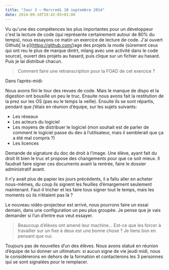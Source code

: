 ```yaml
---
title: "Jour 3 — Mercredi 10 septembre 2014"
date: 2014-09-10T19:42:05+01:00
---
```


Vu qu'une des compétences les plus importantes pour un développeur c'est
la lecture de code (qui représente certainement autour de 80% du temps),
nous essayons ce matin un exercice de lecture de code. J'ai ouvert
Github\[ la p\](https://github.com/)age des projets la mode (sûrement
ceux qui ont reu le plus de marque dintrt, mlang avec une activité dans
le code source), ouvert des projets au hasard, puis clique sur un
fichier au hasard. Puis je lai distribué chacun.

> Comment faire une retranscription pour la FOAD de cet exercice ?

Dans l’après-midi:

Nous avons fini le tour des revues de code. Mais le manque de dispo et
la digestion ont bousillé un peu le truc. Ensuite nous avons fait la
restitution de la prez sur les OS (pas eu le temps la veille). Ensuite
ils se sont répartis, pendant que j’étais en réunion d’équipe, sur les
sujets suivants:

-   Les réseaux
-   Les acteurs du logiciel
-   Les moyens de distribuer le logiciel (mon souhait est de parler de
    comment le logiciel passe du dev à l’utilisateur, mais il semblerait
    que ça a été mal compris ?)
-   Les licences

Demande de signature du doc de droit à l’image. Une élève, ayant fait du
droit lit bien le truc et propose des changements pour que ce soit
mieux. Il faudrait faire signer ces documents avant la rentrée, faire le
dossier administratif avant.

Il n’y avait plus de papier les jours précédents, il a fallu aller en
acheter nous-mêmes, du coup ils signent les feuilles d’émargement
seulement maintenant. Faut-il tricher et les faire tous signer tout le
temps, mais les moments où ils n’étaient pas là ?

Le nouveau vidéo-projecteur est arrivé, nous pourrons faire un essai
demain, dans une configuration un peu plus groupée. Je pense que je vais
demander si l’un d’entre eux veut essayer.

> Beaucoup d’élèves ont amené leur machine… Est-ce que les forcer à
> travailler sur un fixe à deux est une bonne chose ? Je tiens bon en pensant
> que oui.

Toujours pas de nouvelles d’un des élèves. Nous avons statué en réunion
d’équipe de lui donner un ultimatum: si aucun signe de vie jeudi midi, nous le
considérerons en dehors de la formation et contacterons les 3 personnes qui se
sont signalées pour le remplacer.


